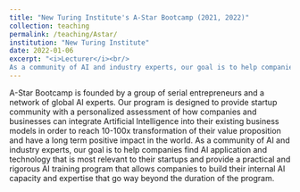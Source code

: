 ```yaml
---
title: "New Turing Institute's A-Star Bootcamp (2021, 2022)"
collection: teaching
permalink: /teaching/Astar/ 
institution: "New Turing Institute"
date: 2022-01-06
excerpt: "<i>Lecturer</i><br/>
As a community of AI and industry experts, our goal is to help companies find AI application and technology that is most relevant to their startups and provide a practical and rigorous AI training program that allows companies to build their internal AI capacity and expertise that go way beyond the duration of the program."
---
```


A-Star Bootcamp is founded by a group of serial entrepreneurs and a network of global AI experts. Our program is designed to provide startup community with a personalized assessment of how companies and businesses can integrate Artificial Intelligence into their existing business models in order to reach 10-100x transformation of their value proposition and have a long term positive impact in the world. As a community of AI and industry experts, our goal is to help companies find AI application and technology that is most relevant to their startups and provide a practical and rigorous AI training program that allows companies to build their internal AI capacity and expertise that go way beyond the duration of the program.